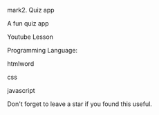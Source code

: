 mark2. Quiz app

A fun quiz app 

Youtube Lesson

Programming Language:

htmlword

css

javascript

Don't forget to leave a star if you found this useful.
